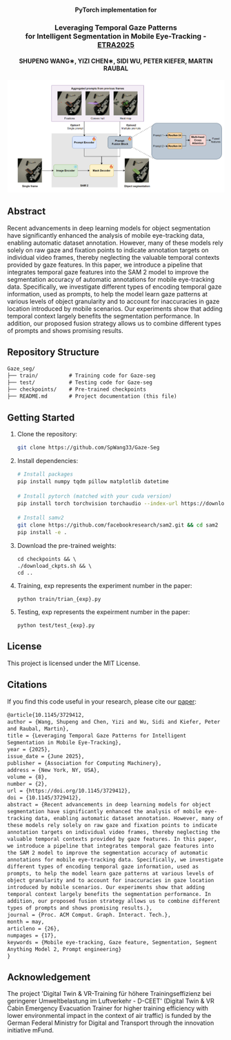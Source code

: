 <h4 align="center">
  PyTorch implementation for
</h4>

<h3 align="center">
Leveraging Temporal Gaze Patterns  <br> for Intelligent Segmentation in Mobile Eye-Tracking - <a href="https://etra.acm.org/2025/">ETRA2025</a>
</h3>
<h4 align="center">
SHUPENG WANG∗, YIZI CHEN∗, SIDI WU, PETER KIEFER, MARTIN RAUBAL
</h4>

<p align="center">
<img src="img/pipeline.png" width="800"/>
</p>

## Abstract
Recent advancements in deep learning models for object segmentation have significantly enhanced the analysis of mobile eye-tracking data, enabling automatic dataset annotation. However, many of these models rely solely on raw gaze and fixation points to indicate annotation targets on individual video frames, thereby neglecting the valuable temporal contexts provided by gaze features. In this paper, we introduce a pipeline that integrates temporal gaze features into the SAM 2 model to improve the segmentation accuracy of automatic annotations for mobile eye-tracking data. Specifically, we investigate different types of encoding temporal gaze information, used as prompts, to help the model learn gaze patterns at various levels of object granularity and to account for inaccuracies in gaze location introduced by mobile scenarios. Our experiments show that adding temporal context largely benefits the segmentation performance. In addition, our proposed fusion strategy allows us to combine different types of prompts and shows promising results.

## Repository Structure

```
Gaze_seg/
├── train/          # Training code for Gaze-seg
├── test/           # Testing code for Gaze-seg
├── checkpoints/    # Pre-trained checkpoints 
├── README.md       # Project documentation (this file)
```

## Getting Started

1. Clone the repository:
    ```bash
    git clone https://github.com/SpWang33/Gaze-Seg
    ```
2. Install dependencies:
    ```bash
    # Install packages 
    pip install numpy tqdm pillow matplotlib datetime

    # Install pytorch (matched with your cuda version)
    pip install torch torchvision torchaudio --index-url https://download.pytorch.org/whl/cu118

    # Install samv2
    git clone https://github.com/facebookresearch/sam2.git && cd sam2
    pip install -e .

    ```
3. Download the pre-trained weights:
    ```
    cd checkpoints && \
    ./download_ckpts.sh && \
    cd ..
    ```

4. Training, exp represents the experiment number in the paper:
    ```
    python train/trian_{exp}.py
    ```

5. Testing, exp represents the expeirment number in the paper:
    ```
    python test/test_{exp}.py
    ```

## License

This project is licensed under the MIT License.

## Citations

If you find this code useful in your research, please cite our [paper](https://dl.acm.org/doi/pdf/10.1145/3729412):

```
@article{10.1145/3729412,
author = {Wang, Shupeng and Chen, Yizi and Wu, Sidi and Kiefer, Peter and Raubal, Martin},
title = {Leveraging Temporal Gaze Patterns for Intelligent Segmentation in Mobile Eye-Tracking},
year = {2025},
issue_date = {June 2025},
publisher = {Association for Computing Machinery},
address = {New York, NY, USA},
volume = {8},
number = {2},
url = {https://doi.org/10.1145/3729412},
doi = {10.1145/3729412},
abstract = {Recent advancements in deep learning models for object segmentation have significantly enhanced the analysis of mobile eye-tracking data, enabling automatic dataset annotation. However, many of these models rely solely on raw gaze and fixation points to indicate annotation targets on individual video frames, thereby neglecting the valuable temporal contexts provided by gaze features. In this paper, we introduce a pipeline that integrates temporal gaze features into the SAM 2 model to improve the segmentation accuracy of automatic annotations for mobile eye-tracking data. Specifically, we investigate different types of encoding temporal gaze information, used as prompts, to help the model learn gaze patterns at various levels of object granularity and to account for inaccuracies in gaze location introduced by mobile scenarios. Our experiments show that adding temporal context largely benefits the segmentation performance. In addition, our proposed fusion strategy allows us to combine different types of prompts and shows promising results.},
journal = {Proc. ACM Comput. Graph. Interact. Tech.},
month = may,
articleno = {26},
numpages = {17},
keywords = {Mobile eye-tracking, Gaze feature, Segmentation, Segment Anything Model 2, Prompt engineering}
}
```

## Acknowledgement
The project 'Digital Twin & VR-Training für höhere Trainingseffizienz bei geringerer Umweltbelastung im Luftverkehr - D-CEET' (Digital Twin & VR Cabin Emergency Evacuation Trainer for higher training efficiency with lower environmental impact in the context of air traffic) is funded by the German Federal Ministry for Digital and Transport through the innovation initiative mFund.